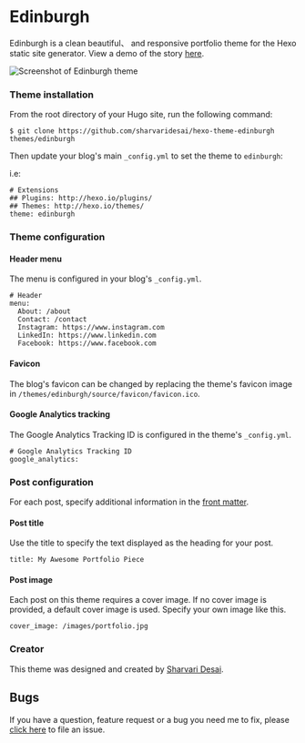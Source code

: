 # Edinburgh

Edinburgh is a clean beautiful、 and responsive portfolio theme for the Hexo static site generator. View a demo of the  story [here](https://sharvaridesai.github.io/hexo-theme-edinburgh-demo/).

![Screenshot of Edinburgh theme](https://sharvaridesai.github.io/hexo-theme-edinburgh-demo/images/screenshot.png)

### Theme installation
From the root directory of your Hugo site, run the following command:
```
$ git clone https://github.com/sharvaridesai/hexo-theme-edinburgh themes/edinburgh
```
Then update your blog's main `_config.yml` to set the theme to `edinburgh`:

i.e:

```
# Extensions
## Plugins: http://hexo.io/plugins/
## Themes: http://hexo.io/themes/
theme: edinburgh
```

### Theme configuration

#### Header menu
The menu is configured in your blog's `_config.yml`.
```
# Header
menu:
  About: /about
  Contact: /contact
  Instagram: https://www.instagram.com
  LinkedIn: https://www.linkedin.com
  Facebook: https://www.facebook.com
```

#### Favicon
The blog's favicon can be changed by replacing the theme's favicon image in `/themes/edinburgh/source/favicon/favicon.ico`.

#### Google Analytics tracking
The Google Analytics Tracking ID is configured in the theme's `_config.yml`.
```
# Google Analytics Tracking ID
google_analytics:
```

### Post configuration
For each post, specify additional information in the [front matter](https://hexo.io/docs/front-matter.html).

#### Post title
Use the title to specify the text displayed as the heading for your post.
```
title: My Awesome Portfolio Piece
```

#### Post image
Each post on this theme requires a cover image. If no cover image is provided, a default cover image is used. Specify your own image like this.
```
cover_image: /images/portfolio.jpg
```

### Creator
This theme was designed and created by [Sharvari Desai](http://www.sharvaridesai.com/).

## Bugs

If you have a question, feature request or a bug you need me to fix, please [click here](https://github.com/sharvaridesai/hexo-theme-edinburgh/issues/new) to file an issue.
